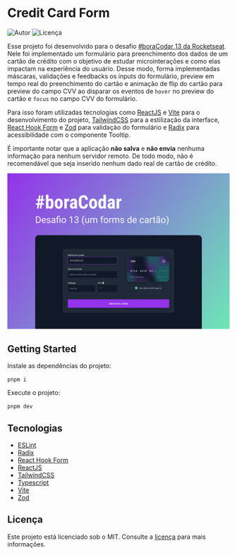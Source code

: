 # Credit Card Form

![Autor](https://img.shields.io/badge/developer-jfilipedias-blue)
![Licença](https://img.shields.io/github/license/jfilipedias/credit-card-form)

Esse projeto foi desenvolvido para o desafio [#boraCodar 13 da Rocketseat](https://www.rocketseat.com.br/boracodar/desafios-anteriores/um-forms-de-cartao-de-credito-desafio-13). Nele foi implementado um formulário para preenchimento dos dados de um cartão de crédito com o objetivo de estudar microinterações e como elas impactam na experiência do usuário. Desse modo, forma implementadas máscaras, validações e feedbacks os inputs do formulário, preview em tempo real do preenchimento do cartão e animação de flip do cartão para preview do campo CVV ao disparar os eventos de `hover` no preview do cartão e `focus` no campo CVV do formulário.  

Para isso foram utilizadas tecnologias como [ReactJS](https://reactjs.org/) e [Vite](https://vitejs.dev/) para o desenvolvimento do projeto, [TailwindCSS](https://tailwindcss.com/) para a estilização da interface, [React Hook Form](https://react-hook-form.com/) e [Zod](https://zod.dev/) para validação do formulário e [Radix](https://radix-ui.com/) para acessibilidade com o componente Tooltip.

É importante notar que a aplicação **não salva** e **não envia** nenhuma informação para nenhum servidor remoto. De todo modo, não é recomendável que seja inserido nenhum dado real de cartão de crédito.

![Interface do projeto Credit Card Form](./docs/cover.png)

## Getting Started

Instale as dependências do projeto:

```shell
pnpm i
```

Execute o projeto:

```shell
pnpm dev
```

## Tecnologias

- [ESLint](https://eslint.org/)
- [Radix](https://radix-ui.com/)
- [React Hook Form](https://react-hook-form.com/)
- [ReactJS](https://reactjs.org/)
- [TailwindCSS](https://tailwindcss.com/)
- [Typescript](https://typescriptlang.org/)
- [Vite](https://vitejs.dev/)
- [Zod](https://zod.dev/)

## Licença

Este projeto está licenciado sob o MIT. Consulte a [licença](LICENSE) para mais informações.
